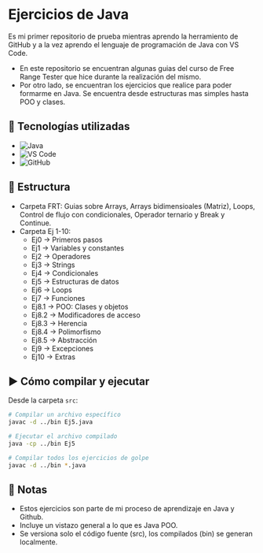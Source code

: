 # Ejercicios de Java

Es mi primer repositorio de prueba mientras aprendo la herramiento de GitHub y a la vez aprendo el lenguaje de programación de Java con VS Code. 
- En este repositorio se encuentran algunas guias del curso de Free Range Tester que hice durante la realización del mismo.
- Por otro lado, se encuentran los ejercicios que realice para poder formarme en Java. Se encuentra desde estructuras mas simples hasta POO y clases.

## 🚀 Tecnologías utilizadas
- ![Java](https://img.shields.io/badge/Java-21-red) 
- ![VS Code](https://img.shields.io/badge/Editor-VS%20Code-blue)
- ![GitHub](https://img.shields.io/badge/GitHub-Repo-black)

## 📂 Estructura
- Carpeta FRT: Guias sobre Arrays, Arrays bidimensioales (Matriz), Loops, Control de flujo con condicionales, Operador ternario y Break y Continue.
- Carpeta Ej 1-10:
  - Ej0 → Primeros pasos  
  - Ej1 → Variables y constantes  
  - Ej2 → Operadores  
  - Ej3 → Strings  
  - Ej4 → Condicionales  
  - Ej5 → Estructuras de datos  
  - Ej6 → Loops  
  - Ej7 → Funciones  
  - Ej8.1 → POO: Clases y objetos  
  - Ej8.2 → Modificadores de acceso  
  - Ej8.3 → Herencia  
  - Ej8.4 → Polimorfismo  
  - Ej8.5 → Abstracción  
  - Ej9 → Excepciones  
  - Ej10 → Extras 

## ▶️ Cómo compilar y ejecutar
Desde la carpeta `src`:

```bash
# Compilar un archivo específico
javac -d ../bin Ej5.java

# Ejecutar el archivo compilado
java -cp ../bin Ej5

# Compilar todos los ejercicios de golpe
javac -d ../bin *.java

```

## 📝 Notas
- Estos ejercicios son parte de mi proceso de aprendizaje en Java y Github.
- Incluye un vistazo general a lo que es Java POO.
- Se versiona solo el código fuente (src), los compilados (bin) se generan localmente.